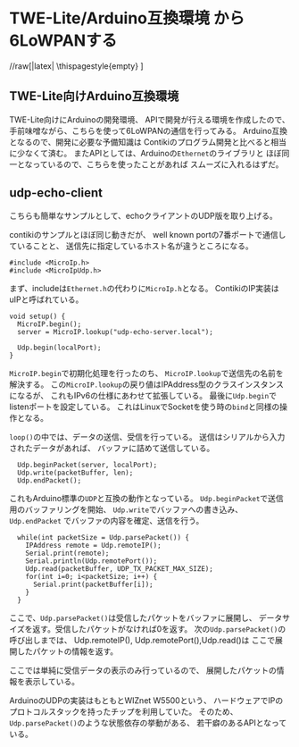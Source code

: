 TWE-Lite/Arduino互換環境 から 6LoWPANする
=======================

//raw[|latex| \\thispagestyle{empty} ]


TWE-Lite向けArduino互換環境
---------------------------

TWE-Lite向けにArduinoの開発環境、
APIで開発が行える環境を作成したので、
手前味噌ながら、こちらを使って6LoWPANの通信を行ってみる。
Arduino互換となるので、開発に必要な予備知識は
Contikiのプログラム開発と比べると相当に少なくて済む。
またAPIとしては、Arduinoの`Ethernet`のライブラリと
ほぼ同一となっているので、こちらを使ったことがあれば
スムーズに入れるはずだ。


udp-echo-client
----------------

こちらも簡単なサンプルとして、echoクライアントのUDP版を取り上げる。

contikiのサンプルとほぼ同じ動きだが、
well known portの7番ポートで通信していることと、
送信先に指定しているホスト名が違うところになる。



```
#include <MicroIp.h>
#include <MicroIpUdp.h>
```

まず、includeは`Ethernet.h`の代わりに`MicroIp.h`となる。
ContikiのIP実装はuIPと呼ばれている。

```
void setup() {
  MicroIP.begin();
  server = MicroIP.lookup("udp-echo-server.local");

  Udp.begin(localPort);
}
```

`MicroIP.begin`で初期化処理を行ったのち、
`MicroIP.lookup`で送信先の名前を解決する。
この`MicroIP.lookup`の戻り値はIPAddress型のクラスインスタンスになるが、
これもIPv6の仕様にあわせて拡張している。
最後に`Udp.begin`でlistenポートを設定している。
これはLinuxでSocketを使う時の`bind`と同様の操作となる。

`loop()`の中では、データの送信、受信を行っている。
送信はシリアルから入力されたデータがあれば、
バッファに詰めて送信している。

```
  Udp.beginPacket(server, localPort); 
  Udp.write(packetBuffer, len);
  Udp.endPacket();
```

これもArduino標準の`UDP`と互換の動作となっている。
`Udp.beginPacket`で送信用のバッファリングを開始、
`Udp.write`でバッファへの書き込み、`Udp.endPacket`
でバッファの内容を確定、送信を行う。

```
  while(int packetSize = Udp.parsePacket()) {
    IPAddress remote = Udp.remoteIP();
    Serial.print(remote);
    Serial.println(Udp.remotePort());
    Udp.read(packetBuffer, UDP_TX_PACKET_MAX_SIZE);
    for(int i=0; i<packetSize; i++) {
      Serial.print(packetBuffer[i]);
    }
  }
```


ここで、`Udp.parsePacket()`は受信したパケットをバッファに展開し、
データサイズを返す。受信したパケットがなければ0を返す。
次の`Udp.parsePacket()`の呼び出しまでは、
Udp.remoteIP(), Udp.remotePort(),Udp.read()は
ここで展開したパケットの情報を返す。

ここでは単純に受信データの表示のみ行っているので、
展開したパケットの情報を表示している。

ArduinoのUDPの実装はもともとWIZnet W5500という、
ハードウェアでIPのプロトコルスタックを持ったチップを利用していた。
そのため、`Udp.parsePacket()`のような状態依存の挙動がある、
若干癖のあるAPIとなっている。


